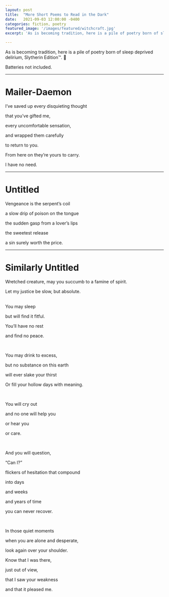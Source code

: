 ```yaml
---
layout: post
title:  "More Short Poems to Read in the Dark"
date:   2021-09-03 12:00:00 -0400
categories: fiction, poetry
featured_image: '/images/featured/witchcraft.jpg'
excerpt: 'As is becoming tradition, here is a pile of poetry born of sleep deprived delirium, Slytherin Edition™. 🐍 <br><br>Batteries not included.'

---
```


As is becoming tradition, here is a pile of poetry born of sleep deprived delirium, Slytherin Edition™. 🐍

Batteries not included.

---

# Mailer-Daemon

I’ve saved up every disquieting thought

that you’ve gifted me,

every uncomfortable sensation,

and wrapped them carefully

to return to you.

From here on they’re yours to carry.

I have no need.

---

# Untitled

Vengeance is the serpent’s coil

a slow drip of poison on the tongue

the sudden gasp from a lover’s lips

the sweetest release

a sin surely worth the price.

---

# Similarly Untitled

Wretched creature, may you succumb to a famine of spirit.

Let my justice be slow, but absolute.

<br>
You may sleep

but will find it fitful.

You’ll have no rest

and find no peace.

<br>

You may drink to excess,

but no substance on this earth

will ever slake your thirst

Or fill your hollow days with meaning.

<br>

You will cry out

and no one will help you

or hear you

or care.

<br>

And you will question,

“Can I?”

flickers of hesitation that compound

into days

and weeks

and years of time

you can never recover.

<br>

In those quiet moments

when you are alone and desperate,

look again over your shoulder.

Know that I was there,

just out of view,

that I saw your weakness

and that it pleased me.
